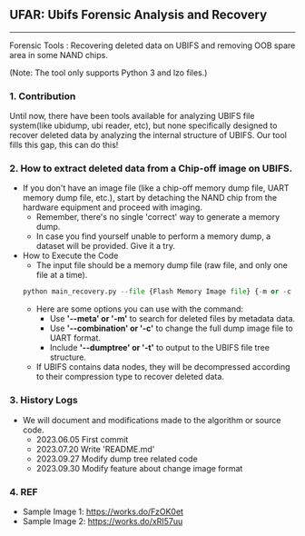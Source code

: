 ## UFAR: Ubifs Forensic Analysis and Recovery 
---
Forensic Tools : Recovering deleted data on UBIFS and removing OOB spare area in some NAND chips.

(Note: The tool only supports Python 3 and lzo files.)
### 1. Contribution

Until now, there have been tools available for analyzing UBIFS file system(like ubidump, ubi reader, etc), but none specifically designed to recover deleted data by analyzing the internal structure of UBIFS.
Our tool fills this gap, this can do this!

### 2. How to extract deleted data from a Chip-off image on UBIFS.


- If you don't have an image file (like a chip-off memory dump file, UART memory dump file, etc.), start by detaching the NAND chip from the hardware equipment and proceed with imaging. 
  - Remember, there's no single 'correct' way to generate a memory dump.
  - In case you find yourself unable to perform a memory dump, a dataset will be provided. Give it a try.
- How to Execute the Code
  - The input file should be a memory dump file (raw file, and only one file at a time).
  ```python
  python main_recovery.py --file {Flash Memory Image file} {-m or -c or -t}
  ```
  - Here are some options you can use with the command:
    - Use <b>'--meta' or '-m'</b> to search for deleted files by metadata data.
    - Use <b>'--combination' or '-c'</b> to change the full dump image file to UART format.
    <!-- - Use <b>'--data' or '-d'</b> to search for deleted files by node data by data nodes.-->
    - Include <b>'--dumptree' or '-t'</b> to output to the UBIFS file tree structure.
  - If UBIFS contains data nodes, they will be decompressed according to their compression type to recover deleted data.

### 3. History Logs


- We will document and modifications made to the algorithm or source code.
    - 2023.06.05 First commit
    - 2023.07.20 Write 'README.md'
    - 2023.09.27 Modify dump tree related code
    - 2023.09.30 Modify feature about change image format

### 4. REF
- Sample Image 1: https://works.do/FzOK0et
- Sample Image 2: https://works.do/xRI57uu
